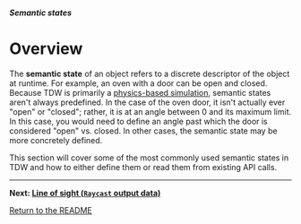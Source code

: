##### Semantic states

# Overview

The **semantic state** of an object refers to a discrete descriptor of the object at runtime. For example, an oven with a door can be open and closed. Because TDW is primarily a [physics-based simulation](../physx/overview.md), semantic states aren't always predefined. In the case of the oven door, it isn't actually ever "open" or "closed"; rather, it is at an angle between 0 and its maximum limit. In this case, you would need to define an angle past which the door is considered "open" vs. closed. In other cases, the semantic state may be more concretely defined.

This section will cover some of the most commonly used semantic states in TDW and how to either define them or read them from existing API calls.

***

**Next: [Line of sight (`Raycast` output data)](raycast.md)**

[Return to the README](../../../README.md)